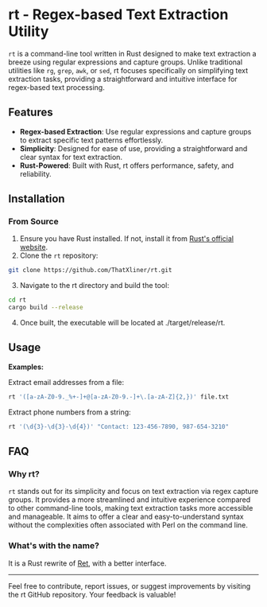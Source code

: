 # rt - Regex-based Text Extraction Utility

`rt` is a command-line tool written in Rust designed to make text extraction a breeze using regular expressions and capture groups. Unlike traditional utilities like `rg`, `grep`, `awk`, or `sed`, rt focuses specifically on simplifying text extraction tasks, providing a straightforward and intuitive interface for regex-based text processing.

## Features

- **Regex-based Extraction**: Use regular expressions and capture groups to extract specific text patterns effortlessly.
- **Simplicity**: Designed for ease of use, providing a straightforward and clear syntax for text extraction.
- **Rust-Powered**: Built with Rust, rt offers performance, safety, and reliability.

## Installation

### From Source

1. Ensure you have Rust installed. If not, install it from [Rust's official website](https://www.rust-lang.org/tools/install).
2. Clone the `rt` repository:

```bash
git clone https://github.com/ThatXliner/rt.git
```

3. Navigate to the rt directory and build the tool:

```bash
cd rt
cargo build --release
```

4. Once built, the executable will be located at ./target/release/rt.

## Usage

**Examples:**

Extract email addresses from a file:

```bash
rt '([a-zA-Z0-9._%+-]+@[a-zA-Z0-9.-]+\.[a-zA-Z]{2,})' file.txt
```

Extract phone numbers from a string:

```bash
rt '(\d{3}-\d{3}-\d{4})' "Contact: 123-456-7890, 987-654-3210"
```

## FAQ

### Why rt?

`rt` stands out for its simplicity and focus on text extraction via regex capture groups. It provides a more streamlined and intuitive experience compared to other command-line tools, making text extraction tasks more accessible and manageable. It aims to offer a clear and easy-to-understand syntax without the complexities often associated with Perl on the command line.

### What's with the name?

It is a Rust rewrite of [Ret](https://github.com/ThatXliner/ret), with a better interface.

---

Feel free to contribute, report issues, or suggest improvements by visiting the rt GitHub repository. Your feedback is valuable!
